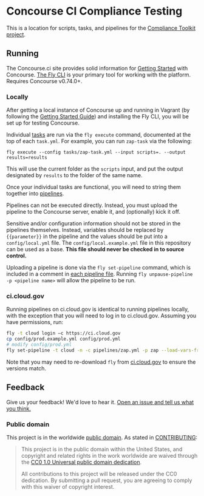 Concourse CI Compliance Testing
=========

This is a location for scripts, tasks, and pipelines for the [Compliance Toolkit project](https://github.com/18f/compliance-toolkit/).

## Running

The Concourse.ci site provides solid information for [Getting Started](http://concourse.ci/getting-started.html) with Concourse. [The Fly CLI](http://concourse.ci/fly-cli.html) is your primary tool for working with the platform. Requires Concourse v0.74.0+.

### Locally

After getting a local instance of Concourse up and running in Vagrant (by following the [Getting Started Guide](http://concourse.ci/getting-started.html)) and installing the Fly CLI, you will be set up for testing Concourse.

Individual [tasks](http://concourse.ci/tasks.html) are run via the `fly execute` command, documented at the top of each `task.yml`. For example, you can run `zap-task` via the following:

```
fly execute --config tasks/zap-task.yml --input scripts=. --output results=results
```

This will use the current folder as the `scripts` input, and put the output designated by `results` to the folder of the same name.

Once your individual tasks are functional, you will need to string them together into [pipelines](http://concourse.ci/pipeline-mechanics.html).

Pipelines can not be executed directly. Instead, you must upload the pipeline to the Concourse server, enable it, and (optionally) kick it off.

Sensitive and/or configuration information should not be stored in the pipelines themselves. Instead, variables should be replaced by `{{parameter}}` in the pipeline and the values should be put into a `config/local.yml` file. The `config/local.example.yml` file in this repository can be used as a base. **This file should never be checked in to source control.**

Uploading a pipeline is done via the `fly set-pipeline` command, which is included in a comment in [each pipeline file](pipelines/). Running `fly unpause-pipeline -p <pipeline name>` will allow the pipeline to be run.

### ci.cloud.gov

Running pipelines on ci.cloud.gov is identical to running pipelines locally, with the exception that you will need to log in to ci.cloud.gov. Assuming you have permissions, run:

```bash
fly -t cloud login —c https://ci.cloud.gov
cp config/prod.example.yml config/prod.yml
# modify config/prod.yml
fly set-pipeline -t cloud -n -c pipelines/zap.yml -p zap --load-vars-from config/prod.yml
```

Note that you may need to re-download `fly` from [ci.cloud.gov](https://ci.cloud.gov) to ensure the versions match.

## Feedback

Give us your feedback! We'd love to hear it. [Open an issue and tell us what you think.](https://github.com/18f/concourse-compliance-testing/issues/new)

### Public domain

This project is in the worldwide [public domain](LICENSE.md). As stated in [CONTRIBUTING](CONTRIBUTING.md):

> This project is in the public domain within the United States, and copyright and related rights in the work worldwide are waived through the [CC0 1.0 Universal public domain dedication](https://creativecommons.org/publicdomain/zero/1.0/).
>
> All contributions to this project will be released under the CC0 dedication. By submitting a pull request, you are agreeing to comply with this waiver of copyright interest.
